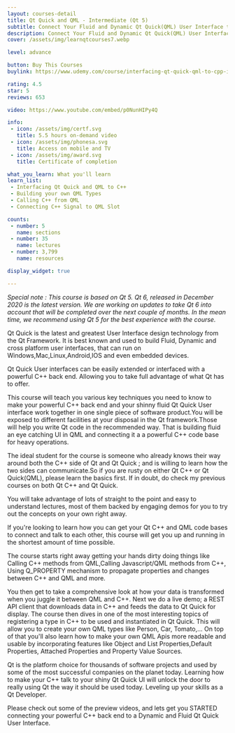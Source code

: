 ```yaml
---
layout: courses-detail
title: Qt Quick and QML - Intermediate (Qt 5)
subtitle: Connect Your Fluid and Dynamic Qt Quick(QML) User Interface to a Powerful C++ Back End - Qt Quick and QML - Intermediate.
description: Connect Your Fluid and Dynamic Qt Quick(QML) User Interface to a Powerful C++ Back End - Qt Quick and QML - Intermediate.
cover: /assets/img/learnqtcourses7.webp

level: advance

button: Buy This Courses
buylink: https://www.udemy.com/course/interfacing-qt-quick-qml-to-cpp-intermediate/

rating: 4.5
star: 5
reviews: 653

video: https://www.youtube.com/embed/p0NunHIPy4Q

info:
 - icon: /assets/img/certf.svg
   title: 5.5 hours on-demand video
 - icon: /assets/img/phonesa.svg
   title: Access on mobile and TV 
 - icon: /assets/img/award.svg
   title: Certificate of completion 

what_you_learn: What you'll learn
learn_list: 
 - Interfacing Qt Quick and QML to C++
 - Building your own QML Types
 - Calling C++ from QML
 - Connecting C++ Signal to QML Slot

counts: 
 - number: 5
   name: sections
 - number: 35
   name: lectures
 - number: 3,799
   name: resources

display_widget: true

---
```


*Special note : This course is based on Qt 5. Qt 6, released in December 2020 is the latest version. We are working on updates to take  Qt 6 into account that will be completed over the next couple of months. In the mean time, we recommend using Qt 5 for the best experience with the course.*

Qt Quick is the latest and greatest User Interface design technology from the Qt Framework. It is best known and used to build Fluid, Dynamic and cross platform user interfaces, that can run on Windows,Mac,Linux,Android,IOS and even embedded devices.

Qt Quick User interfaces can be easily extended or interfaced with a powerful C++ back end. Allowing you to take full advantage of what Qt has to offer.

This course will teach you various key techniques you need to know to make your powerful C++ back end and your shinny fluid Qt Quick User interface work together in one single piece of software product.You will be exposed to  different facilities at your disposal in the Qt framework.Those will help you write Qt code in the recommended way. That is building fluid an eye catching UI in QML and connecting it a a powerful C++ code base for heavy operations.

The ideal student for the course is someone who already knows their way around both the C++ side of Qt and Qt Quick ; and is willing to learn how the two sides can communicate.So if you are rusty on either Qt C++ or Qt Quick(QML), please learn the basics first. If in doubt, do check my previous courses on both Qt C++ and Qt Quick.

You will take advantage of lots of straight to the point and easy to understand lectures, most of them backed by engaging demos for you to try out the concepts on your own right away.

If you're looking to learn how you can get your Qt C++ and QML code bases to connect and talk to each other, this course will get you up and running in the shortest amount of time possible.

The course starts right away getting your hands dirty doing things like Calling C++ methods from QML,Calling Javascript/QML methods from C++, Using Q_PROPERTY mechanism to propagate properties and changes between C++ and QML and more.

You then get to take a comprehensive look at how your data is transformed when you juggle it between QML and C++. Next we do a live demo; a REST API client that downloads data in C++ and feeds the data to Qt Quick for display. The course then dives in one of the most interesting topics of registering a type in C++ to be used and instantiated in Qt Quick. This will allow you to create your own QML types like Person, Car, Tomato,... On top of that you'll also learn how to make your own QML Apis more readable and usable by incorporating features like Object and List Properties,Default Properties, Attached Properties and Property Value Sources.

Qt is the platform choice for thousands of software projects and used by some of the most successful companies on the planet today. Learning how to make your C++ talk to your shiny Qt Quick UI will unlock the door to really using Qt the way it should be used today. Leveling up your skills as a Qt Developer.

Please check out some of the preview videos, and lets get you STARTED connecting your powerful C++ back end to a Dynamic and Fluid Qt Quick User Interface.